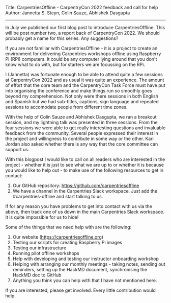 Title:
CarpentriesOffline - CarpentryCon 2022 feedback and call for help
Author: Jannetta S. Steyn, Colin Sauze, Abhishek Dasgupta
________________________________________
In July we published our first blog post to introduce CarpentriesOffline. This will be post number two, a report back of CarpentryCon 2022. We should probably get a name for this series. Any suggestions?

If you are not familiar with CarpentriesOffline - it is a project to create an environment for delivering Carpentries workshops offline using Raspberry Pi (RPi) computers. It could be any computer lying around that you don't know what to do with, but for starters we are focussing on the RPi.

I (Jannetta) was fortunate enough to be able to attend quite a few sessions at CarpentryCon 2022 and as usual it was quite an experience. The amount of effort that the core team and the CarpentryCon Task Force must have put into organising the conference and make things run so smoothly goes beyond my comprehension. Not only were there sessions in both English and Spanish but we had sub-titles, captions, sign language and repeated sessions to accomodate people from different time zones.

With the help of Colin Sauze and Abhishek Dasgupta, we ran a breakout session, and my lightning talk was presented in three sessions. From the four sessions we were able to get really interesting questions and invaluable feedback from the community. Several people expressed their interest in the project and willingness to contribute in some way or the other. Kari Jordan also asked whether there is any way that the core committee can support us.

With this blogpost I would like to call on all readers who are interested in the project - whether it is just to see what we are up to or whether it is because you would like to help out - to make use of the following resources to get in contact:
1.	Our GitHub repository: https://github.com/carpentriesoffline
2.	We have a channel in the Carpentries Slack workspace. Just add the #carpentries-offline and start talking to us.


If for any reason you have problems to get into contact with us via the above, then track one of us down in the main Carpentries Slack workspace. It is quite impossible for us to hide!


Some of the things that we need help with are the following:
1.	Our website (https://carpentriesoffline.org)
2.	Testing our scripts for creating Raspberry Pi images
3.	Testing our infrastructure
4.	Running pilot offline workshops
5.	Help with developing and testing our instructor onboarding workshop
6.	Helping with arranging our monthly meetings - taking notes, sending out reminders, setting up the HackMD document, synchronising the HackMD doc to GitHub
7.	Anything you think you can help with that I have not mentioned here.


If you are interested, please get involved. Every little contribution would help.


